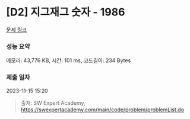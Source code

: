 # [D2] 지그재그 숫자 - 1986 

[문제 링크](https://swexpertacademy.com/main/code/problem/problemDetail.do?contestProbId=AV5PxmBqAe8DFAUq) 

### 성능 요약

메모리: 43,776 KB, 시간: 101 ms, 코드길이: 234 Bytes

### 제출 일자

2023-11-15 15:20



> 출처: SW Expert Academy, https://swexpertacademy.com/main/code/problem/problemList.do